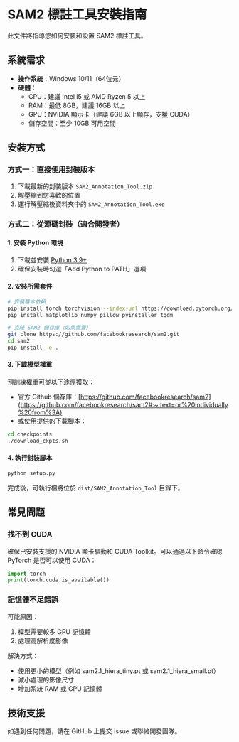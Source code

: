 # SAM2 標註工具安裝指南

此文件將指導您如何安裝和設置 SAM2 標註工具。

## 系統需求

- **操作系統**：Windows 10/11（64位元）
- **硬體**：
  - CPU：建議 Intel i5 或 AMD Ryzen 5 以上
  - RAM：最低 8GB，建議 16GB 以上
  - GPU：NVIDIA 顯示卡（建議 6GB 以上顯存，支援 CUDA）
  - 儲存空間：至少 10GB 可用空間

## 安裝方式

### 方式一：直接使用封裝版本

1. 下載最新的封裝版本 `SAM2_Annotation_Tool.zip`
2. 解壓縮到您喜歡的位置
3. 運行解壓縮後資料夾中的 `SAM2_Annotation_Tool.exe`

### 方式二：從源碼封裝（適合開發者）

#### 1. 安裝 Python 環境

1. 下載並安裝 [Python 3.9+](https://www.python.org/downloads/)
2. 確保安裝時勾選「Add Python to PATH」選項

#### 2. 安裝所需套件

```bash
# 安裝基本依賴
pip install torch torchvision --index-url https://download.pytorch.org/whl/cu118
pip install matplotlib numpy pillow pyinstaller tqdm

# 克隆 SAM2 儲存庫（如果需要）
git clone https://github.com/facebookresearch/sam2.git
cd sam2
pip install -e .
```

#### 3. 下載模型權重

預訓練權重可從以下途徑獲取：
- 官方 Github 儲存庫：[https://github.com/facebookresearch/sam2](https://github.com/facebookresearch/sam2#:~:text=or%20individually%20from%3A)
- 或使用提供的下載腳本：

```bash
cd checkpoints
./download_ckpts.sh
```

#### 4. 執行封裝腳本

```bash
python setup.py
```

完成後，可執行檔將位於 `dist/SAM2_Annotation_Tool` 目錄下。

## 常見問題

### 找不到 CUDA

確保已安裝支援的 NVIDIA 顯卡驅動和 CUDA Toolkit。可以通過以下命令確認 PyTorch 是否可以使用 CUDA：

```python
import torch
print(torch.cuda.is_available())
```

### 記憶體不足錯誤

可能原因：
1. 模型需要較多 GPU 記憶體
2. 處理高解析度影像

解決方式：
- 使用更小的模型（例如 sam2.1_hiera_tiny.pt 或 sam2.1_hiera_small.pt）
- 減小處理的影像尺寸
- 增加系統 RAM 或 GPU 記憶體

## 技術支援

如遇到任何問題，請在 GitHub 上提交 issue 或聯絡開發團隊。